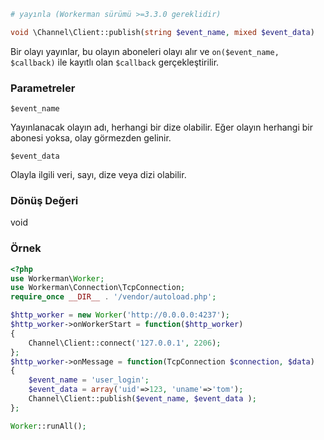 ```php
# yayınla (Workerman sürümü >=3.3.0 gereklidir)

void \Channel\Client::publish(string $event_name, mixed $event_data)
```
Bir olayı yayınlar, bu olayın aboneleri olayı alır ve ```on($event_name, $callback)``` ile kayıtlı olan ```$callback``` gerçekleştirilir.

### Parametreler
 ``` $event_name ```

Yayınlanacak olayın adı, herhangi bir dize olabilir. Eğer olayın herhangi bir abonesi yoksa, olay görmezden gelinir.

 ``` $event_data ```

Olayla ilgili veri, sayı, dize veya dizi olabilir.

### Dönüş Değeri
void

### Örnek
```php
<?php
use Workerman\Worker;
use Workerman\Connection\TcpConnection;
require_once __DIR__ . '/vendor/autoload.php';

$http_worker = new Worker('http://0.0.0.0:4237');
$http_worker->onWorkerStart = function($http_worker)
{
    Channel\Client::connect('127.0.0.1', 2206);
};
$http_worker->onMessage = function(TcpConnection $connection, $data)
{
    $event_name = 'user_login';
    $event_data = array('uid'=>123, 'uname'=>'tom');
    Channel\Client::publish($event_name, $event_data );
};

Worker::runAll();
```
